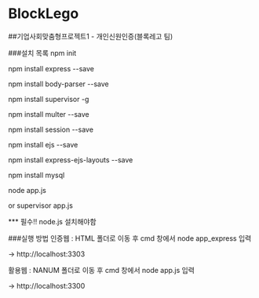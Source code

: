 # BlockLego
##기업사회맞춤형프로젝트1 - 개인신원인증(블록레고 팀)

###설치 목록
npm init

npm install express --save

npm install body-parser --save

npm install supervisor -g

npm install multer --save

npm install session --save

npm install ejs --save

npm install express-ejs-layouts --save

npm install mysql

node app.js

or supervisor app.js

*** 필수!! node.js 설치해야함

###실행 방법
인증웹 : HTML 폴더로 이동 후 cmd 창에서 node app_express 입력

-> http://localhost:3303

활용웹 : NANUM 폴더로 이동 후 cmd 창에서 node app.js 입력

-> http://localhost:3300

